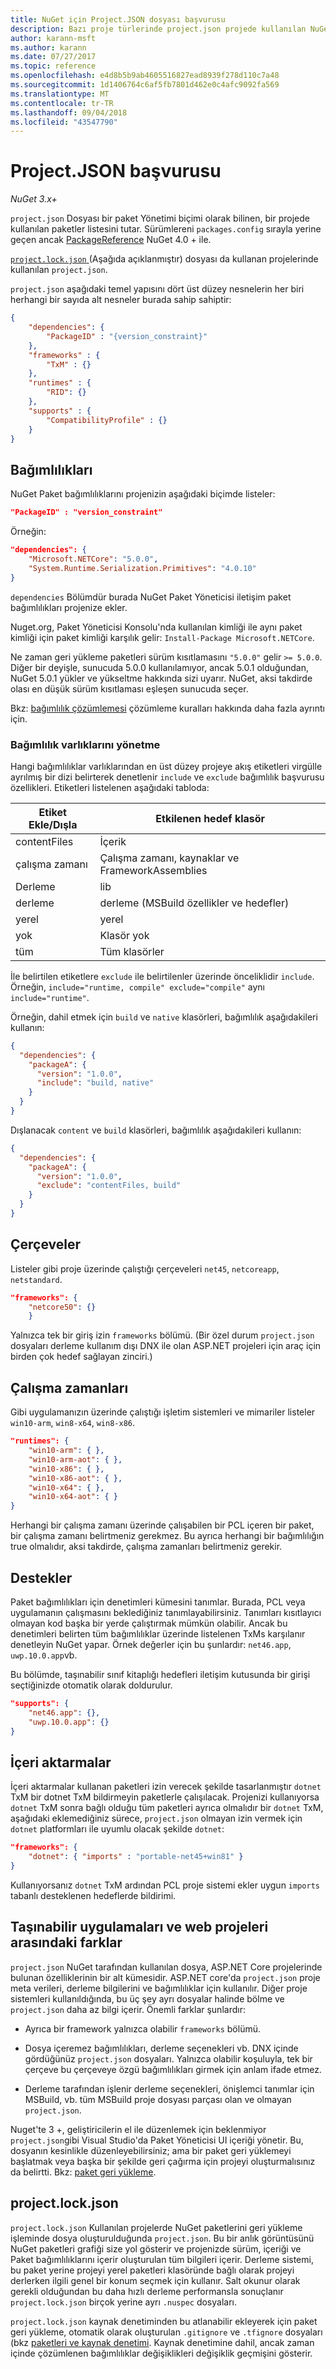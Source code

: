 ```yaml
---
title: NuGet için Project.JSON dosyası başvurusu
description: Bazı proje türlerinde project.json projede kullanılan NuGet paketleri listesini tutar.
author: karann-msft
ms.author: karann
ms.date: 07/27/2017
ms.topic: reference
ms.openlocfilehash: e4d8b5b9ab4605516827ead8939f278d110c7a48
ms.sourcegitcommit: 1d1406764c6af5fb7801d462e0c4afc9092fa569
ms.translationtype: MT
ms.contentlocale: tr-TR
ms.lasthandoff: 09/04/2018
ms.locfileid: "43547790"
---
```

# <a name="projectjson-reference"></a>Project.JSON başvurusu

*NuGet 3.x+*

`project.json` Dosyası bir paket Yönetimi biçimi olarak bilinen, bir projede kullanılan paketler listesini tutar. Sürümlereni `packages.config` sırayla yerine geçen ancak [PackageReference](../consume-packages/package-references-in-project-files.md) NuGet 4.0 + ile.

[ `project.lock.json` ](#projectlockjson) (Aşağıda açıklanmıştır) dosyası da kullanan projelerinde kullanılan `project.json`.

`project.json` aşağıdaki temel yapısını dört üst düzey nesnelerin her biri herhangi bir sayıda alt nesneler burada sahip sahiptir:

```json
{
    "dependencies": {
        "PackageID" : "{version_constraint}"
    },
    "frameworks" : {
        "TxM" : {}
    },
    "runtimes" : {
        "RID": {}
    },
    "supports" : {
        "CompatibilityProfile" : {}
    }
}
```

## <a name="dependencies"></a>Bağımlılıkları

NuGet Paket bağımlılıklarını projenizin aşağıdaki biçimde listeler:

```json
"PackageID" : "version_constraint"
```

Örneğin:

```json
"dependencies": {
    "Microsoft.NETCore": "5.0.0",
    "System.Runtime.Serialization.Primitives": "4.0.10"
}
```

`dependencies` Bölümdür burada NuGet Paket Yöneticisi iletişim paket bağımlılıkları projenize ekler.

Nuget.org, Paket Yöneticisi Konsolu'nda kullanılan kimliği ile aynı paket kimliği için paket kimliği karşılık gelir: `Install-Package Microsoft.NETCore`.

Ne zaman geri yükleme paketleri sürüm kısıtlamasını `"5.0.0"` gelir `>= 5.0.0`. Diğer bir deyişle, sunucuda 5.0.0 kullanılamıyor, ancak 5.0.1 olduğundan, NuGet 5.0.1 yükler ve yükseltme hakkında sizi uyarır. NuGet, aksi takdirde olası en düşük sürüm kısıtlaması eşleşen sunucuda seçer.

Bkz: [bağımlılık çözümlemesi](../consume-packages/dependency-resolution.md) çözümleme kuralları hakkında daha fazla ayrıntı için.

### <a name="managing-dependency-assets"></a>Bağımlılık varlıklarını yönetme

Hangi bağımlılıklar varlıklarından en üst düzey projeye akış etiketleri virgülle ayrılmış bir dizi belirterek denetlenir `include` ve `exclude` bağımlılık başvurusu özellikleri. Etiketleri listelenen aşağıdaki tabloda:

| Etiket Ekle/Dışla | Etkilenen hedef klasör |
| --- | --- |
| contentFiles | İçerik  |
| çalışma zamanı | Çalışma zamanı, kaynaklar ve FrameworkAssemblies  |
| Derleme | lib |
| derleme | derleme (MSBuild özellikler ve hedefler) |
| yerel | yerel |
| yok | Klasör yok |
| tüm | Tüm klasörler |

İle belirtilen etiketlere `exclude` ile belirtilenler üzerinde önceliklidir `include`. Örneğin, `include="runtime, compile" exclude="compile"` aynı `include="runtime"`.

Örneğin, dahil etmek için `build` ve `native` klasörleri, bağımlılık aşağıdakileri kullanın:

```json
{
  "dependencies": {
    "packageA": {
      "version": "1.0.0",
      "include": "build, native"
    }
  }
}
```

Dışlanacak `content` ve `build` klasörleri, bağımlılık aşağıdakileri kullanın:

```json
{
  "dependencies": {
    "packageA": {
      "version": "1.0.0",
      "exclude": "contentFiles, build"
    }
  }
}
```

## <a name="frameworks"></a>Çerçeveler

Listeler gibi proje üzerinde çalıştığı çerçeveleri `net45`, `netcoreapp`, `netstandard`.

```json
"frameworks": {
    "netcore50": {}
    }
 ```

Yalnızca tek bir giriş izin `frameworks` bölümü. (Bir özel durum `project.json` dosyaları derleme kullanım dışı DNX ile olan ASP.NET projeleri için araç için birden çok hedef sağlayan zinciri.)

## <a name="runtimes"></a>Çalışma zamanları

Gibi uygulamanızın üzerinde çalıştığı işletim sistemleri ve mimariler listeler `win10-arm`, `win8-x64`, `win8-x86`.

```json
"runtimes": {
    "win10-arm": { },
    "win10-arm-aot": { },
    "win10-x86": { },
    "win10-x86-aot": { },
    "win10-x64": { },
    "win10-x64-aot": { }
}
```

Herhangi bir çalışma zamanı üzerinde çalışabilen bir PCL içeren bir paket, bir çalışma zamanı belirtmeniz gerekmez. Bu ayrıca herhangi bir bağımlılığın true olmalıdır, aksi takdirde, çalışma zamanları belirtmeniz gerekir.


## <a name="supports"></a>Destekler

Paket bağımlılıkları için denetimleri kümesini tanımlar. Burada, PCL veya uygulamanın çalışmasını beklediğiniz tanımlayabilirsiniz. Tanımları kısıtlayıcı olmayan kod başka bir yerde çalıştırmak mümkün olabilir. Ancak bu denetimleri belirten tüm bağımlılıklar üzerinde listelenen TxMs karşılanır denetleyin NuGet yapar. Örnek değerler için bu şunlardır: `net46.app`, `uwp.10.0.app`vb.

Bu bölümde, taşınabilir sınıf kitaplığı hedefleri iletişim kutusunda bir girişi seçtiğinizde otomatik olarak doldurulur.

```json
"supports": {
    "net46.app": {},
    "uwp.10.0.app": {}
}
```

## <a name="imports"></a>İçeri aktarmalar

İçeri aktarmalar kullanan paketleri izin verecek şekilde tasarlanmıştır `dotnet` TxM bir dotnet TxM bildirmeyin paketlerle çalışılacak. Projenizi kullanıyorsa `dotnet` TxM sonra bağlı olduğu tüm paketleri ayrıca olmalıdır bir `dotnet` TxM, aşağıdaki eklemediğiniz sürece, `project.json` olmayan izin vermek için `dotnet` platformları ile uyumlu olacak şekilde `dotnet`:

```json
"frameworks": {
    "dotnet": { "imports" : "portable-net45+win81" }
}
```

Kullanıyorsanız `dotnet` TxM ardından PCL proje sistemi ekler uygun `imports` tabanlı desteklenen hedeflerde bildirimi.

## <a name="differences-from-portable-apps-and-web-projects"></a>Taşınabilir uygulamaları ve web projeleri arasındaki farklar

`project.json` NuGet tarafından kullanılan dosya, ASP.NET Core projelerinde bulunan özelliklerinin bir alt kümesidir. ASP.NET core'da `project.json` proje meta verileri, derleme bilgilerini ve bağımlılıklar için kullanılır. Diğer proje sistemleri kullanıldığında, bu üç şey ayrı dosyalar halinde bölme ve `project.json` daha az bilgi içerir. Önemli farklar şunlardır:

- Ayrıca bir framework yalnızca olabilir `frameworks` bölümü.

- Dosya içeremez bağımlılıkları, derleme seçenekleri vb. DNX içinde gördüğünüz `project.json` dosyaları. Yalnızca olabilir koşuluyla, tek bir çerçeve bu çerçeveye özgü bağımlılıkları girmek için anlam ifade etmez.

- Derleme tarafından işlenir derleme seçenekleri, önişlemci tanımlar için MSBuild, vb. tüm MSBuild proje dosyası parçası olan ve olmayan `project.json`.

Nuget'te 3 +, geliştiricilerin el ile düzenlemek için beklenmiyor `project.json`gibi Visual Studio'da Paket Yöneticisi UI içeriği yönetir. Bu, dosyanın kesinlikle düzenleyebilirsiniz; ama bir paket geri yüklemeyi başlatmak veya başka bir şekilde geri çağırma için projeyi oluşturmalısınız da belirtti. Bkz: [paket geri yükleme](../consume-packages/package-restore.md).


## <a name="projectlockjson"></a>project.lock.json

`project.lock.json` Kullanılan projelerde NuGet paketlerini geri yükleme işleminde dosya oluşturulduğunda `project.json`. Bu bir anlık görüntüsünü NuGet paketleri grafiği size yol gösterir ve projenizde sürüm, içeriği ve Paket bağımlılıklarını içerir oluşturulan tüm bilgileri içerir. Derleme sistemi, bu paket yerine projeyi yerel paketleri klasöründe bağlı olarak projeyi derlerken ilgili genel bir konum seçmek için kullanır. Salt okunur olarak gerekli olduğundan bu daha hızlı derleme performansla sonuçlanır `project.lock.json` birçok yerine ayrı `.nuspec` dosyaları.

`project.lock.json` kaynak denetiminden bu atlanabilir ekleyerek için paket geri yükleme, otomatik olarak oluşturulan `.gitignore` ve `.tfignore` dosyaları (bkz [paketleri ve kaynak denetimi](../consume-packages/packages-and-source-control.md). Kaynak denetimine dahil, ancak zaman içinde çözümlenen bağımlılıklar değişiklikleri değişiklik geçmişini gösterir.
